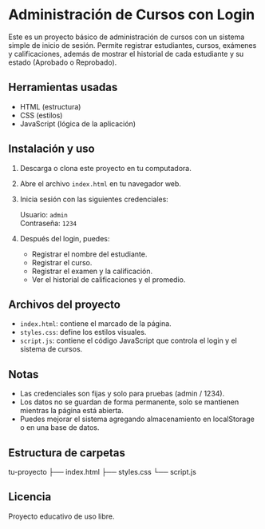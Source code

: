 # Administración de Cursos con Login

Este es un proyecto básico de administración de cursos con un sistema simple de inicio de sesión. Permite registrar estudiantes, cursos, exámenes y calificaciones, además de mostrar el historial de cada estudiante y su estado (Aprobado o Reprobado).

## Herramientas usadas

- HTML (estructura)
- CSS (estilos)
- JavaScript (lógica de la aplicación)

## Instalación y uso

1. Descarga o clona este proyecto en tu computadora.
2. Abre el archivo `index.html` en tu navegador web.
3. Inicia sesión con las siguientes credenciales:

   Usuario: `admin`  
   Contraseña: `1234`

4. Después del login, puedes:
   - Registrar el nombre del estudiante.
   - Registrar el curso.
   - Registrar el examen y la calificación.
   - Ver el historial de calificaciones y el promedio.

## Archivos del proyecto

- `index.html`: contiene el marcado de la página.
- `styles.css`: define los estilos visuales.
- `script.js`: contiene el código JavaScript que controla el login y el sistema de cursos.

## Notas

- Las credenciales son fijas y solo para pruebas (admin / 1234).
- Los datos no se guardan de forma permanente, solo se mantienen mientras la página está abierta.
- Puedes mejorar el sistema agregando almacenamiento en localStorage o en una base de datos.

## Estructura de carpetas

 tu-proyecto
├── index.html
├── styles.css
└── script.js


## Licencia

Proyecto educativo de uso libre.
